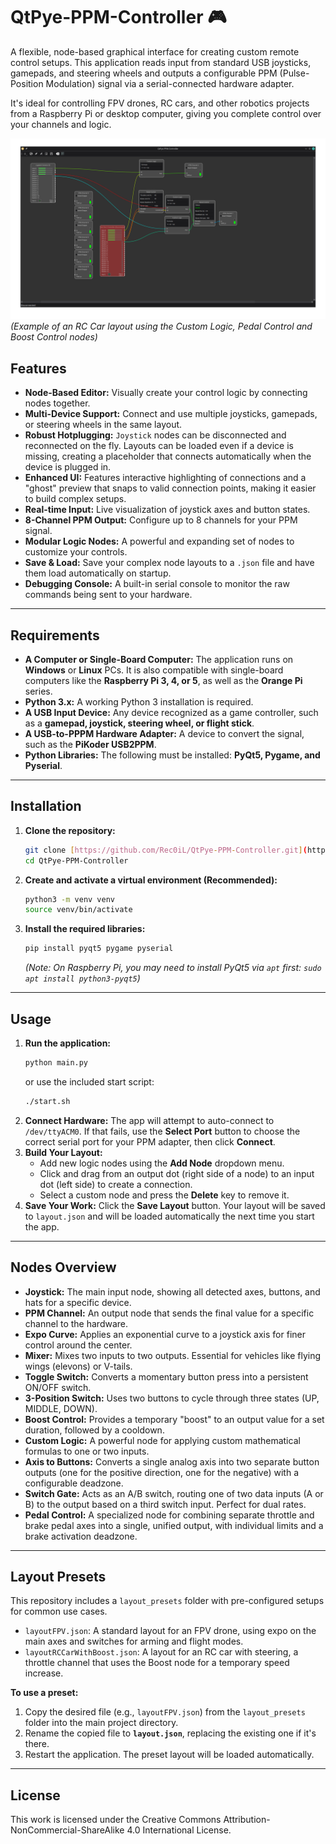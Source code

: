 # QtPye-PPM-Controller 🎮

A flexible, node-based graphical interface for creating custom remote control setups. This application reads input from standard USB joysticks, gamepads, and steering wheels and outputs a configurable PPM (Pulse-Position Modulation) signal via a serial-connected hardware adapter.

It's ideal for controlling FPV drones, RC cars, and other robotics projects from a Raspberry Pi or desktop computer, giving you complete control over your channels and logic.

![FPV Drone Layout](image_69a279.png)
*(Example of an RC Car layout using the Custom Logic, Pedal Control and Boost Control nodes)*

## Features

* **Node-Based Editor:** Visually create your control logic by connecting nodes together.
* **Multi-Device Support:** Connect and use multiple joysticks, gamepads, or steering wheels in the same layout.
* **Robust Hotplugging:** `Joystick` nodes can be disconnected and reconnected on the fly. Layouts can be loaded even if a device is missing, creating a placeholder that connects automatically when the device is plugged in.
* **Enhanced UI:** Features interactive highlighting of connections and a "ghost" preview that snaps to valid connection points, making it easier to build complex setups.
* **Real-time Input:** Live visualization of joystick axes and button states.
* **8-Channel PPM Output:** Configure up to 8 channels for your PPM signal.
* **Modular Logic Nodes:** A powerful and expanding set of nodes to customize your controls.
* **Save & Load:** Save your complex node layouts to a `.json` file and have them load automatically on startup.
* **Debugging Console:** A built-in serial console to monitor the raw commands being sent to your hardware.

---

## Requirements

* **A Computer or Single-Board Computer:** The application runs on **Windows** or **Linux** PCs. It is also compatible with single-board computers like the **Raspberry Pi 3, 4, or 5**, as well as the **Orange Pi** series.
* **Python 3.x:** A working Python 3 installation is required.
* **A USB Input Device:** Any device recognized as a game controller, such as a **gamepad, joystick, steering wheel, or flight stick**.
* **A USB-to-PPPM Hardware Adapter:** A device to convert the signal, such as the **PiKoder USB2PPM**.
* **Python Libraries:** The following must be installed: **PyQt5, Pygame, and Pyserial**.

---

## Installation

1.  **Clone the repository:**
    ```bash
    git clone [https://github.com/Rec0iL/QtPye-PPM-Controller.git](https://github.com/Rec0iL/QtPye-PPM-Controller.git)
    cd QtPye-PPM-Controller
    ```

2.  **Create and activate a virtual environment (Recommended):**
    ```bash
    python3 -m venv venv
    source venv/bin/activate
    ```

3.  **Install the required libraries:**
    ```bash
    pip install pyqt5 pygame pyserial
    ```
    *(Note: On Raspberry Pi, you may need to install PyQt5 via `apt` first: `sudo apt install python3-pyqt5`)*

---

## Usage

1.  **Run the application:**
    ```bash
    python main.py
    ```
    or use the included start script:
    ```bash
    ./start.sh
    ```
2.  **Connect Hardware:** The app will attempt to auto-connect to `/dev/ttyACM0`. If that fails, use the **Select Port** button to choose the correct serial port for your PPM adapter, then click **Connect**.
3.  **Build Your Layout:**
    * Add new logic nodes using the **Add Node** dropdown menu.
    * Click and drag from an output dot (right side of a node) to an input dot (left side) to create a connection.
    * Select a custom node and press the **Delete** key to remove it.
4.  **Save Your Work:** Click the **Save Layout** button. Your layout will be saved to `layout.json` and will be loaded automatically the next time you start the app.

---

## Nodes Overview

* **Joystick:** The main input node, showing all detected axes, buttons, and hats for a specific device.
* **PPM Channel:** An output node that sends the final value for a specific channel to the hardware.
* **Expo Curve:** Applies an exponential curve to a joystick axis for finer control around the center.
* **Mixer:** Mixes two inputs to two outputs. Essential for vehicles like flying wings (elevons) or V-tails.
* **Toggle Switch:** Converts a momentary button press into a persistent ON/OFF switch.
* **3-Position Switch:** Uses two buttons to cycle through three states (UP, MIDDLE, DOWN).
* **Boost Control:** Provides a temporary "boost" to an output value for a set duration, followed by a cooldown.
* **Custom Logic:** A powerful node for applying custom mathematical formulas to one or two inputs.
* **Axis to Buttons:** Converts a single analog axis into two separate button outputs (one for the positive direction, one for the negative) with a configurable deadzone.
* **Switch Gate:** Acts as an A/B switch, routing one of two data inputs (A or B) to the output based on a third switch input. Perfect for dual rates.
* **Pedal Control:** A specialized node for combining separate throttle and brake pedal axes into a single, unified output, with individual limits and a brake activation deadzone.

---

## Layout Presets

This repository includes a `layout_presets` folder with pre-configured setups for common use cases.

* `layoutFPV.json`: A standard layout for an FPV drone, using expo on the main axes and switches for arming and flight modes.
* `layoutRCCarWithBoost.json`: A layout for an RC car with steering, a throttle channel that uses the Boost node for a temporary speed increase.

**To use a preset:**

1.  Copy the desired file (e.g., `layoutFPV.json`) from the `layout_presets` folder into the main project directory.
2.  Rename the copied file to **`layout.json`**, replacing the existing one if it's there.
3.  Restart the application. The preset layout will be loaded automatically.

---

## License

This work is licensed under the Creative Commons Attribution-NonCommercial-ShareAlike 4.0 International License.
